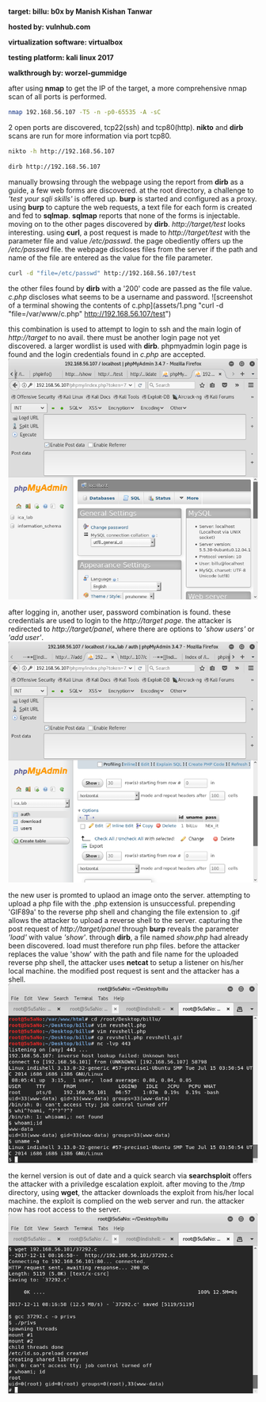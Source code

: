 **target:					billu: b0x by Manish Kishan Tanwar**

**hosted by:				vulnhub.com**

**virtualization software: 	virtualbox**

**testing platform:		kali linux 2017**

**walkthrough by:			worzel-gummidge**



after using **nmap** to get the IP of the target, a more comprehensive nmap scan of all ports is performed.

```bash
nmap 192.168.56.107 -T5 -n -p0-65535 -A -sC
```



2 open ports are discovered, tcp22(ssh) and tcp80(http). **nikto** and **dirb** scans are run for more information via port tcp80.

```bash
nikto -h http://192.168.56.107
```

```bash
dirb http://192.168.56.107
```



manually browsing through the webpage using the report from **dirb** as a guide, a few web forms are discovered. at the root directory, a challenge to *'test your sqli skills'* is offered up.
**burp** is started and configured as a proxy. using **burp** to capture the web requests, a text file for each form is created and fed to **sqlmap**. **sqlmap** reports that none of the forms is injectable.
moving on to the other pages discovered by **dirb**. *http://target/test* looks interesting.
using **curl**, a post request is made to *http://target/test* with the parameter file and value */etc/passwd*. the page obediently offers up the */etc/passwd* file. the webpage discloses files from the server if the path and name of the file are entered as the value for the file parameter.

```bash
curl -d "file=/etc/passwd" http://192.168.56.107/test
```



the other files found by **dirb** with a '200' code are passed as the file value. *c.php* discloses what seems to be a username and password.
![screenshot of a terminal showing the contents of c.php](assets/1.png "curl -d "file=/var/www/c.php" http://192.168.56.107/test")



this combination is used to attempt to login to ssh and the main login of *http://target* to no avail.
there must be another login page not yet discovered. a larger wordlist is used with **dirb**. phpmyadmin login page is found and the login credentials found in *c.php* are accepted.
![screenshot of successful login](assets/2.png "username=billu; password=b0x_billu")



after logging in, another user, password combination is found. these credentials are used to login to the *http://target page*. the attacker is redirected to *http://target/panel*, where there are options to *'show users'* or *'add user'*.
![screenshot of newly discovered login credentials](assets/3.png "username=biLLu; password=hEx_it")



the new user is promted to uplaod an image onto the server. attempting to upload a php file with the .php extension is unsuccessful. prepending 'GIF89a' to the reverse php shell and changing the file extension to .gif allows the attacker to upload a reverse shell to the server.
capturing the post request of *http://target/panel* through **burp** reveals the parameter *'load'* with value *'show'*. through **dirb**, a file named *show.php* had already been discovered. load must therefore run php files. before the attacker replaces the value 'show' with the path and file name for the uploaded reverse php shell, the attacker uses **netcat** to setup a listener on his/her local machine.
the modified post request is sent and the attacker has a shell.
![screenshot of connected reverse shell](assets/4.png "got a shell!")



the kernel version is out of date and a quick search via **searchsploit** offers the attacker with a priviledge escalation exploit.
after moving to the */tmp* directory, using **wget**, the attacker downloads the exploit from his/her local machine. the exploit is complied on the web server and run.
the attacker now has root access to the server.
![screenshot of a root shell gained by attacker](assets/5.png "got root!")

